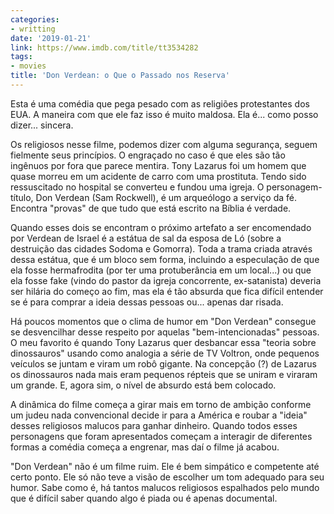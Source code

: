 ```yaml
---
categories:
- writting
date: '2019-01-21'
link: https://www.imdb.com/title/tt3534282
tags:
- movies
title: 'Don Verdean: o Que o Passado nos Reserva'
---
```


Esta é uma comédia que pega pesado com as religiões protestantes dos EUA. A maneira com que ele faz isso é muito maldosa. Ela é... como posso dizer... sincera.

Os religiosos nesse filme, podemos dizer com alguma segurança, seguem fielmente seus princípios. O engraçado no caso é que eles são tão ingênuos por fora que parece mentira. Tony Lazarus foi um homem que quase morreu em um acidente de carro com uma prostituta. Tendo sido ressuscitado no hospital se converteu e fundou uma igreja. O personagem-título, Don Verdean (Sam Rockwell), é um arqueólogo a serviço da fé. Encontra "provas" de que tudo que está escrito na Bíblia é verdade.

Quando esses dois se encontram o próximo artefato a ser encomendado por Verdean de Israel é a estátua de sal da esposa de Ló (sobre a destruição das cidades Sodoma e Gomorra). Toda a trama criada através dessa estátua, que é um bloco sem forma, incluindo a especulação de que ela fosse hermafrodita (por ter uma protuberância em um local...) ou que ela fosse fake (vindo do pastor da igreja concorrente, ex-satanista) deveria ser hilária do começo ao fim, mas ela é tão absurda que fica difícil entender se é para comprar a ideia dessas pessoas ou... apenas dar risada.

Há poucos momentos que o clima de humor em "Don Verdean" consegue se desvencilhar desse respeito por aquelas "bem-intencionadas" pessoas. O meu favorito é quando Tony Lazarus quer desbancar essa "teoria sobre dinossauros" usando como analogia a série de TV Voltron, onde pequenos veículos se juntam e viram um robô gigante. Na concepção (?) de Lazarus os dinossauros nada mais eram pequenos répteis que se uniram e viraram um grande. E, agora sim, o nível de absurdo está bem colocado.

A dinâmica do filme começa a girar mais em torno de ambição conforme um judeu nada convencional decide ir para a América e roubar a "ideia" desses religiosos malucos para ganhar dinheiro. Quando todos esses personagens que foram apresentados começam a interagir de diferentes formas a comédia começa a engrenar, mas daí o filme já acabou.

"Don Verdean" não é um filme ruim. Ele é bem simpático e competente até certo ponto. Ele só não teve a visão de escolher um tom adequado para seu humor. Sabe como é, há tantos malucos religiosos espalhados pelo mundo que é difícil saber quando algo é piada ou é apenas documental.